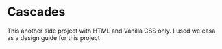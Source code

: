 # Cascades
This another side project with HTML and Vanilla CSS only. I used we.casa as a design guide for this project
